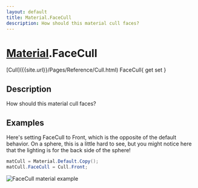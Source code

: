 ```yaml
---
layout: default
title: Material.FaceCull
description: How should this material cull faces?
---
```

# [Material]({{site.url}}/Pages/Reference/Material.html).FaceCull

<div class='signature' markdown='1'>
[Cull]({{site.url}}/Pages/Reference/Cull.html) FaceCull{ get set }
</div>

## Description
How should this material cull faces?


## Examples

Here's setting FaceCull to Front, which is the opposite of the
default behavior. On a sphere, this is a little hard to see, but
you might notice here that the lighting is for the back side of
the sphere!
```csharp
matCull = Material.Default.Copy();
matCull.FaceCull = Cull.Front;
```
![FaceCull material example]({{site.screen_url}}/MaterialCull.jpg)

